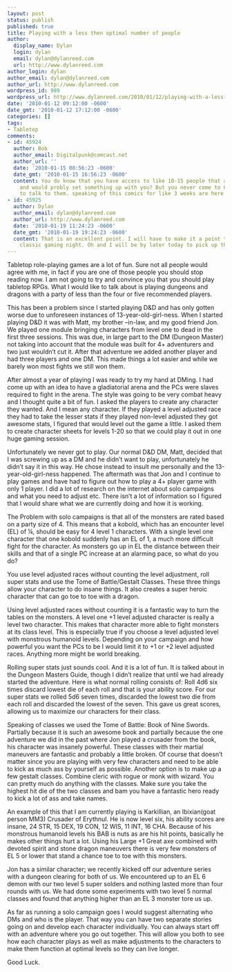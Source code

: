 ```yaml
---
layout: post
status: publish
published: true
title: Playing with a less then optimal number of people
author:
  display_name: Dylan
  login: dylan
  email: dylan@dylanreed.com
  url: http://www.dylanreed.com
author_login: dylan
author_email: dylan@dylanreed.com
author_url: http://www.dylanreed.com
wordpress_id: 989
wordpress_url: http://www.dylanreed.com/2010/01/12/playing-with-a-less-then-optimal-number-of-people/
date: '2010-01-12 09:12:00 -0600'
date_gmt: '2010-01-12 17:12:00 -0600'
categories: []
tags:
- Tabletop
comments:
- id: 45924
  author: Bob
  author_email: Digitalpunk@comcast.net
  author_url: ''
  date: '2010-01-15 08:56:23 -0600'
  date_gmt: '2010-01-15 16:56:23 -0600'
  content: You do know that you have access to like 10-15 people that are huge nerds
    and would probly set something up with you? But you never come to CGN or anything
    to talk to them. speaking of this comics for like 3 weeks are here !
- id: 45925
  author: Dylan
  author_email: dylan@dylanreed.com
  author_url: http://www.dylanreed.com
  date: '2010-01-19 11:24:23 -0600'
  date_gmt: '2010-01-19 19:24:23 -0600'
  content: That is an excellent point. I will have to make it a point to come to a
    classic gaming night. Oh and I will be by later today to pick up the comics
---
```

<p>Tabletop role-playing games are a lot of fun. Sure not all people would agree with me, in fact if you are one of those people you should stop reading now. I am not going to try and convince you that you should play tabletop RPGs. What I would like to talk about is playing dungeons and dragons with a party of less than the four or five recommended players. </p>
<p>This has been a problem since I started playing D&amp;D and has only gotten worse due to unforeseen instances of 13-year-old-girl-ness. When I started playing D&amp;D it was with Matt, my brother &ndash;in-law, and my good friend Jon. We played one module bringing characters from level one to dead in the first three sessions. This was due, in large part to the DM (Dungeon Master) not taking into account that the module was built for 4+ adventurers and two just wouldn&rsquo;t cut it. After that adventure we added another player and had three players and one DM. This made things a lot easier and while we barely won most fights we still won them. </p>
<p>After almost a year of playing I was ready to try my hand at DMing. I had come up with an idea to have a gladiatorial arena and the PCs were slaves required to fight in the arena. The style was going to be very combat heavy and I thought quite a bit of fun. I asked the players to create any character they wanted. And I mean any character. If they played a level adjusted race they had to take the lesser stats if they played non-level adjusted they got awesome stats, I figured that would level out the game a little. I asked them to create character sheets for levels 1-20 so that we could play it out in one huge gaming session. </p>
<p>Unfortunately we never got to play. Our normal D&amp;D DM, Matt, decided that I was screwing up as a DM and he didn&rsquo;t want to play, unfortunately he didn&rsquo;t say it in this way. He chose instead to insult me personally and the 13-year-old-girl-ness happened. The aftermath was that Jon and I continue to play games and have had to figure out how to play a 4+ player game with only 1 player. I did a lot of research on the internet about solo campaigns and what you need to adjust etc. There isn&rsquo;t a lot of information so I figured that I would share what we are currently doing and how it is working.</p>
<p>The Problem with solo campaigns is that all of the monsters are rated based on a party size of 4. This means that a kobold, which has an encounter level (EL) of &frac14;, should be easy for 4 level 1 characters. With a single level one character that one kobold suddenly has an EL of 1, a much more difficult fight for the character. As monsters go up in EL the distance between their skills and that of a single PC increase at an alarming pace, so what do you do?</p>
<p>You use level adjusted races without counting the level adjustment, roll super stats and use the Tome of Battle/Gestalt Classes. These three things allow your character to do insane things. It also creates a super heroic character that can go toe to toe with a dragon. </p>
<p>Using level adjusted races without counting it is a fantastic way to turn the tables on the monsters. A level one +1 level adjusted character is really a level two character. This makes that character more able to fight monsters at its class level. This is especially true if you choose a level adjusted level with monstrous humanoid levels. Depending on your campaign and how powerful you want the PCs to be I would limit it to +1 or +2 level adjusted races. Anything more might be world breaking.</p>
<p>Rolling super stats just sounds cool. And it is a lot of fun. It is talked about in the Dungeon Masters Guide, though I didn&rsquo;t realize that until we had already started the adventure. Here is what normal rolling consists of: Roll 4d6 six times discard lowest die of each roll and that is your ability score. For our super stats we rolled 5d6 seven times, discarded the lowest two die from each roll and discarded the lowest of the seven. This gave us great scores, allowing us to maximize our characters for their class. </p>
<p>Speaking of classes we used the Tome of Battle: Book of Nine Swords. Partially because it is such an awesome book and partially because the one adventure we did in the past where Jon played a crusader from the book, his character was insanely powerful. These classes with their martial maneuvers are fantastic and probably a little broken. Of course that doesn&rsquo;t matter since you are playing with very few characters and need to be able to kick as much ass by yourself as possible. Another option is to make up a few gestalt classes. Combine cleric with rogue or monk with wizard. You can pretty much do anything with the classes. Make sure you take the highest hit die of the two classes and bam you have a fantastic hero ready to kick a lot of ass and take names.</p>
<p>An example of this that I am currently playing is Karkillian, an Ibixian(goat person MM3) Crusader of Erythnul. He is now level six, his ability scores are insane, 24 STR, 15 DEX, 19 CON, 12 WIS, 11 INT, 16 CHA. Because of his monstrous humanoid levels his BAB is nuts as are his hit points, basically he makes other things hurt a lot. Using his Large +1 Great axe combined with devoted spirit and stone dragon maneuvers there is very few monsters of EL 5 or lower that stand a chance toe to toe with this monsters. </p>
<p>Jon has a similar character; we recently kicked off our adventure series with a dungeon clearing for both of us. We encountered up to an EL 6 demon with our two level 5 super solders and nothing lasted more than four rounds with us. We had done some experiments with two level 5 normal classes and found that anything higher than an EL 3 monster tore us up.</p>
<p>As far as running a solo campaign goes I would suggest alternating who DMs and who is the player. That way you can have two separate stories going on and develop each character individually. You can always start off with an adventure where you go out together. This will allow you both to see how each character plays as well as make adjustments to the characters to make them function at optimal levels so they can live longer.</p>
<p>Good Luck.</p></p>
